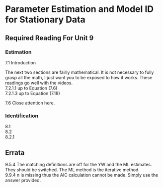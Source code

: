 # Parameter Estimation and Model ID for Stationary Data

## Required Reading For Unit 9

### Estimation  

7.1 Introduction  

The next two sections are fairly mathematical.  It is not necessary to fully grasp all the math, I just want you to be exposed to how it works.  These readings go well with the videos.    
7.2.1.1 up to Equation (7.6)  
7.2.1.3 up to Equation (7.18)  

7.6  Close attention here.   

### Identification  

8.1  
8.2  
8.2.1  


## Errata

9.5.4 The matching definitions are off for the YW and the ML estimates.  They should be switched.  The ML method is the iterative method.    
9.9.4 n is missing thus the AIC calculation cannot be made.  Simply use the answer provided.   
